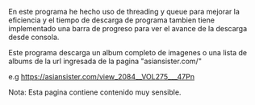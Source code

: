 En este programa he hecho uso de threading y queue para mejorar la eficiencia y el tiempo de descarga de programa
tambien tiene implementado una barra de progreso para ver el avance de la descarga desde consola.

Este programa descarga un album completo de imagenes o una lista de albums de la url ingresada de la pagina  "asiansister.com/"


e.g
https://asiansister.com/view_2084__VOL275___47Pn

Nota: Esta pagina contiene contenido muy sensible.
